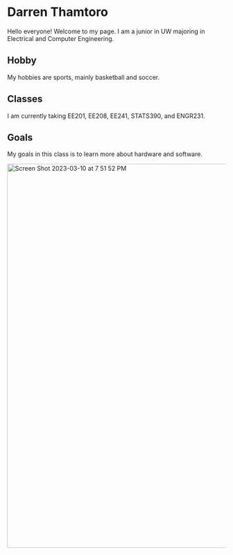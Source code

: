 # Darren Thamtoro
Hello everyone! Welcome to my page. I am a junior in UW majoring in Electrical and Computer Engineering.

## Hobby
My hobbies are sports, mainly basketball and soccer.

## Classes
I am currently taking EE201, EE208, EE241, STATS390, and ENGR231.

## Goals
My goals in this class is to learn more about hardware and software.


<img width="886" alt="Screen Shot 2023-03-10 at 7 51 52 PM" src="https://user-images.githubusercontent.com/85962412/224463433-2fbfc96c-06e9-4954-8cab-923f5add9551.png">
